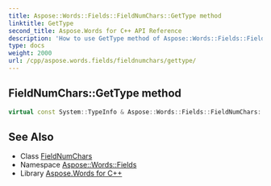 ```yaml
---
title: Aspose::Words::Fields::FieldNumChars::GetType method
linktitle: GetType
second_title: Aspose.Words for C++ API Reference
description: 'How to use GetType method of Aspose::Words::Fields::FieldNumChars class in C++.'
type: docs
weight: 2000
url: /cpp/aspose.words.fields/fieldnumchars/gettype/
---
```

## FieldNumChars::GetType method




```cpp
virtual const System::TypeInfo & Aspose::Words::Fields::FieldNumChars::GetType() const override
```

## See Also

* Class [FieldNumChars](../)
* Namespace [Aspose::Words::Fields](../../)
* Library [Aspose.Words for C++](../../../)
